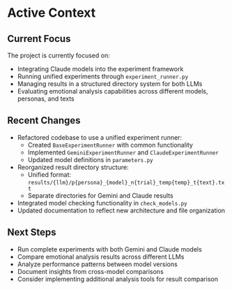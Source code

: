 # Active Context

## Current Focus

The project is currently focused on:
- Integrating Claude models into the experiment framework
- Running unified experiments through `experiment_runner.py`
- Managing results in a structured directory system for both LLMs
- Evaluating emotional analysis capabilities across different models, personas, and texts

## Recent Changes

- Refactored codebase to use a unified experiment runner:
  - Created `BaseExperimentRunner` with common functionality
  - Implemented `GeminiExperimentRunner` and `ClaudeExperimentRunner`
  - Updated model definitions in `parameters.py`
- Reorganized result directory structure:
  - Unified format: `results/{llm}/p{persona}_{model}_n{trial}_temp{temp}_t{text}.txt`
  - Separate directories for Gemini and Claude results
- Integrated model checking functionality in `check_models.py`
- Updated documentation to reflect new architecture and file organization

## Next Steps

- Run complete experiments with both Gemini and Claude models
- Compare emotional analysis results across different LLMs
- Analyze performance patterns between model versions
- Document insights from cross-model comparisons
- Consider implementing additional analysis tools for result comparison
